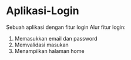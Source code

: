 # Aplikasi-Login
Sebuah aplikasi dengan fitur login
Alur fitur login:
1. Memasukkan email dan password
2. Memvalidasi masukan
3. Menampilkan halaman home
